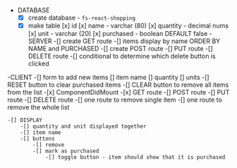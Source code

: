 - DATABASE
    -[x] create database - `fs-react-shopping`
    -[x] make table
        [x] id
        [x] name - varchar (80)
        [x] quantity - decimal nums
        [x] unit - varchar (20)
        [x] purchased - boolean DEFAULT false
-SERVER
    -[] create GET route
        -[] items display by name ORDER BY NAME and PURCHASED
    -[] create POST route
    -[] PUT route
    -[] DELETE route
        -[] conditional to determine which delete button is clicked

-CLIENT
    -[] form to add new items
        [] item name
        [] quantity
        [] units
    -[] RESET button to clear purchased items
    -[] CLEAR button to remove all items from the list
    -[x] ComponentDidMount
    -[x] GET route
    -[] POST route
    -[] PUT route
    -[] DELETE route 
        -[] one route to remove single item
        -[] one route to remove the whole list

    -[] DISPLAY
        -[] quantity and unit displayed together
        -[] item name
        -[] buttons
            -[] remove 
            -[] mark as purchased
                -[] toggle button - item should show that it is purchased
    